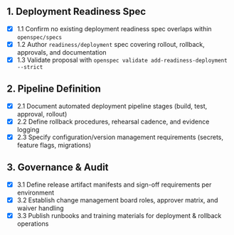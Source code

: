 ## 1. Deployment Readiness Spec

- [x] 1.1 Confirm no existing deployment readiness spec overlaps within `openspec/specs`
- [x] 1.2 Author `readiness/deployment` spec covering rollout, rollback, approvals, and documentation
- [x] 1.3 Validate proposal with `openspec validate add-readiness-deployment --strict`

## 2. Pipeline Definition

- [x] 2.1 Document automated deployment pipeline stages (build, test, approval, rollout)
- [x] 2.2 Define rollback procedures, rehearsal cadence, and evidence logging
- [x] 2.3 Specify configuration/version management requirements (secrets, feature flags, migrations)

## 3. Governance & Audit

- [x] 3.1 Define release artifact manifests and sign-off requirements per environment
- [x] 3.2 Establish change management board roles, approver matrix, and waiver handling
- [x] 3.3 Publish runbooks and training materials for deployment & rollback operations
